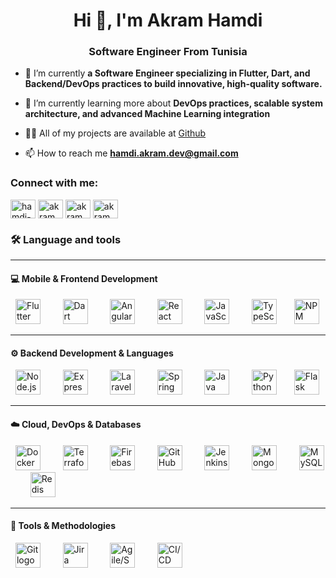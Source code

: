 <h1 align="center">Hi 👋, I'm Akram Hamdi</h1>
<h3 align="center">Software Engineer From Tunisia</h3>

-  🔭 I’m currently **a Software Engineer specializing in Flutter, Dart, and Backend/DevOps practices to build innovative, high-quality software.** 

-  🌱 I’m currently learning more about **DevOps practices, scalable system architecture, and advanced Machine Learning integration** 

-  👨‍💻 All of my projects are available at [Github](https://github.com/A-Hamdi1) 

- 📫 How to reach me **hamdi.akram.dev@gmail.com**


<h3 align="left">Connect with me:</h3>
<p align="left">
<a href="https://linkedin.com/in/hamdi-akram" target="blank"><img align="center" src="https://raw.githubusercontent.com/rahuldkjain/github-profile-readme-generator/master/src/images/icons/Social/linked-in-alt.svg" alt="hamdi-akram" height="30" width="40" /></a>
<a href="https://twitter.com/akram_hamdi_dev" target="blank"><img align="center" src="https://raw.githubusercontent.com/rahuldkjain/github-profile-readme-generator/master/src/images/icons/Social/twitter.svg" alt="akram_hamdi_dev" height="30" width="40" /></a>
<a href="https://fb.com/akram.hamdi.dev" target="blank"><img align="center" src="https://raw.githubusercontent.com/rahuldkjain/github-profile-readme-generator/master/src/images/icons/Social/facebook.svg" alt="akram.hamdi.dev" height="30" width="40" /></a>
<a href="https://instagram.com/akram.hamdi.1" target="blank"><img align="center" src="https://raw.githubusercontent.com/rahuldkjain/github-profile-readme-generator/master/src/images/icons/Social/instagram.svg" alt="akram.hamdi.1" height="30" width="40" /></a>
</p>

###

<h3 align="left">🛠 Language and tools</h3>

---

<h4 align="left">💻 Mobile & Frontend Development</h4>

<div align="left">
  <img src="https://cdn.jsdelivr.net/gh/devicons/devicon/icons/flutter/flutter-original.svg" height="40" alt="Flutter logo" title="Flutter"/>
  <img width="12" />
  <img src="https://cdn.jsdelivr.net/gh/devicons/devicon/icons/dart/dart-original.svg" height="40" alt="Dart logo" title="Dart"/>
  <img width="12" />
  <img src="https://cdn.jsdelivr.net/gh/devicons/devicon/icons/angularjs/angularjs-original.svg" height="40" alt="Angular logo" title="Angular"/>
  <img width="12" />
  <img src="https://cdn.jsdelivr.net/gh/devicons/devicon/icons/react/react-original.svg" height="40" alt="React logo" title="ReactJS"/>
  <img width="12" />
  <img src="https://cdn.jsdelivr.net/gh/devicons/devicon/icons/javascript/javascript-original.svg" height="40" alt="JavaScript logo" title="JavaScript"/>
  <img width="12" />
  <img src="https://cdn.jsdelivr.net/gh/devicons/devicon/icons/typescript/typescript-original.svg" height="40" alt="TypeScript logo" title="TypeScript"/>
<img width="12" />
  <img src="https://cdn.jsdelivr.net/gh/devicons/devicon/icons/npm/npm-original-wordmark.svg" height="40" alt="NPM logo" title="NPM"/>
</div>


---

<h4 align="left">⚙️ Backend Development & Languages</h4>

<div align="left">
  <img src="https://cdn.jsdelivr.net/gh/devicons/devicon/icons/nodejs/nodejs-original.svg" height="40" alt="Node.js logo" title="Node.js"/>
  <img width="12" />
  <img src="https://cdn.jsdelivr.net/gh/devicons/devicon/icons/express/express-original.svg" height="40" alt="Express logo" title="Express"/>
  <img width="12" />
  <img src="https://cdn.jsdelivr.net/gh/devicons/devicon/icons/laravel/laravel-original.svg" height="40" alt="Laravel logo" title="Laravel"/>
  <img width="12" />
  <img src="https://cdn.jsdelivr.net/gh/devicons/devicon/icons/spring/spring-original.svg" height="40" alt="Spring Boot logo" title="Spring Boot"/>
  <img width="12" />
  <img src="https://cdn.jsdelivr.net/gh/devicons/devicon/icons/java/java-original.svg" height="40" alt="Java logo" title="Java"/>
  <img width="12" />
  <img src="https://cdn.jsdelivr.net/gh/devicons/devicon/icons/python/python-original.svg" height="40" alt="Python logo" title="Python"/>
<img width="12" />
  <img src="https://cdn.jsdelivr.net/gh/devicons/devicon/icons/flask/flask-original.svg" height="40" alt="Flask logo" title="Flask"/>
</div>

---

<h4 align="left">☁️ Cloud, DevOps & Databases</h4>

<div align="left">
  <img src="https://cdn.jsdelivr.net/gh/devicons/devicon/icons/docker/docker-original.svg" height="40" alt="Docker logo" title="Docker"/>
  <img width="12" />
  <img src="https://cdn.jsdelivr.net/gh/devicons/devicon/icons/terraform/terraform-original.svg" height="40" alt="Terraform logo" title="Terraform"/>
  <img width="12" />
  <img src="https://cdn.jsdelivr.net/gh/devicons/devicon/icons/firebase/firebase-plain-wordmark.svg" height="40" alt="Firebase logo" title="Firebase"/>
  <img width="12" />
  <img src="https://cdn.jsdelivr.net/gh/devicons/devicon/icons/githubactions/githubactions-original.svg" height="40" alt="GitHub Actions logo" title="GitHub Actions"/>
  <img width="12" />
  <img src="https://cdn.jsdelivr.net/gh/devicons/devicon/icons/jenkins/jenkins-original.svg" height="40" alt="Jenkins logo" title="Jenkins"/>
  <img width="12" />
  <img src="https://cdn.jsdelivr.net/gh/devicons/devicon/icons/mongodb/mongodb-original.svg" height="40" alt="MongoDB logo" title="MongoDB"/>
  <img width="12" />
  <img src="https://cdn.jsdelivr.net/gh/devicons/devicon/icons/mysql/mysql-original.svg" height="40" alt="MySQL logo" title="MySQL / SQL"/>
  <img width="12" />
  <img src="https://cdn.jsdelivr.net/gh/devicons/devicon/icons/redis/redis-original.svg" height="40" alt="Redis logo" title="Redis"/>
</div>

---

<h4 align="left">🤝 Tools & Methodologies</h4>

  <img src="https://cdn.jsdelivr.net/gh/devicons/devicon/icons/git/git-original.svg" height="40" alt="Git logo" title="Git"/>
  <img width="12" />
  <img src="https://cdn.jsdelivr.net/gh/devicons/devicon/icons/jira/jira-original.svg" height="40" alt="Jira logo" title="Jira"/>
  <img width="12" />
  <img src="https://cdn.jsdelivr.net/gh/devicons/devicon/icons/confluence/confluence-original.svg" height="40" alt="Agile/Scrum logo" title="Agile (Scrum)"/>
  <img width="12" />
  <img src="https://cdn.jsdelivr.net/gh/devicons/devicon/icons/gitlab/gitlab-original-wordmark.svg" height="40" alt="CI/CD logo" title="CI/CD Pipelines"/>
</div>
